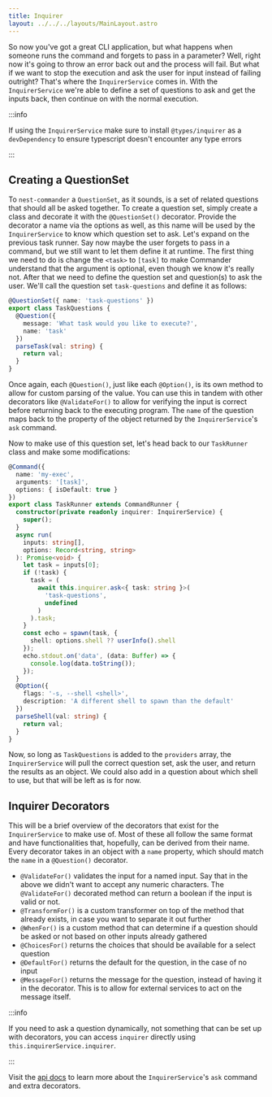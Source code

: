 ```yaml
---
title: Inquirer
layout: ../../../layouts/MainLayout.astro
---
```


So now you've got a great CLI application, but what happens when someone runs the command and forgets to pass in a parameter? Well, right now it's going to throw an error back out and the process will fail. But what if we want to stop the execution and ask the user for input instead of failing outright? That's where the `InquirerService` comes in. With the `InquirerService` we're able to define a set of questions to ask and get the inputs back, then continue on with the normal execution.

:::info

If using the `InquirerService` make sure to install `@types/inquirer` as a `devDependency` to ensure typescript doesn't encounter any type errors

:::

## Creating a QuestionSet

To `nest-commander` a `QuestionSet`, as it sounds, is a set of related questions that should all be asked together. To create a question set, simply create a class and decorate it with the `@QuestionSet()` decorator. Provide the decorator a name via the options as well, as this name will be used by the `InquirerService` to know which question set to ask. Let's expand on the previous task runner. Say now maybe the user forgets to pass in a command, but we still want to let them define it at runtime. The first thing we need to do is change the `<task>` to `[task]` to make Commander understand that the argument is optional, even though we know it's really not. After that we need to define the question set and question(s) to ask the user. We'll call the question set `task-questions` and define it as follows:

```typescript title="src/task.questions.ts"
@QuestionSet({ name: 'task-questions' })
export class TaskQuestions {
  @Question({
    message: 'What task would you like to execute?',
    name: 'task'
  })
  parseTask(val: string) {
    return val;
  }
}
```

Once again, each `@Question()`, just like each `@Option()`, is its own method to allow for custom parsing of the value. You can use this in tandem with other decorators like `@ValidateFor()` to allow for verifying the input is correct before returning back to the executing program. The `name` of the question maps back to the property of the object returned by the `InquirerService`'s `ask` command.

Now to make use of this question set, let's head back to our `TaskRunner` class and make some modifications:

```typescript title="src/task.command.ts"
@Command({
  name: 'my-exec',
  arguments: '[task]',
  options: { isDefault: true }
})
export class TaskRunner extends CommandRunner {
  constructor(private readonly inquirer: InquirerService) {
    super();
  }
  async run(
    inputs: string[],
    options: Record<string, string>
  ): Promise<void> {
    let task = inputs[0];
    if (!task) {
      task = (
        await this.inquirer.ask<{ task: string }>(
          'task-questions',
          undefined
        )
      ).task;
    }
    const echo = spawn(task, {
      shell: options.shell ?? userInfo().shell
    });
    echo.stdout.on('data', (data: Buffer) => {
      console.log(data.toString());
    });
  }
  @Option({
    flags: '-s, --shell <shell>',
    description: 'A different shell to spawn than the default'
  })
  parseShell(val: string) {
    return val;
  }
}
```

Now, so long as `TaskQuestions` is added to the `providers` array, the `InquirerService` will pull the correct question set, ask the user, and return the results as an object. We could also add in a question about which shell to use, but that will be left as is for now.

## Inquirer Decorators

This will be a brief overview of the decorators that exist for the `InquirerService` to make use of. Most of these all follow the same format and have functionalities that, hopefully, can be derived from their name. Every decorator takes in an object with a `name` property, which should match the `name` in a `@Question()` decorator.

- `@ValidateFor()` validates the input for a named input. Say that in the above we didn't want to accept any numeric characters. The `@ValidateFor()` decorated method can return a boolean if the input is valid or not.
- `@TransformFor()` is a custom transformer on top of the method that already exists, in case you want to separate it out further
- `@WhenFor()` is a custom method that can determine if a question should be asked or not based on other inputs already gathered
- `@ChoicesFor()` returns the choices that should be available for a select question
- `@DefaultFor()` returns the default for the question, in the case of no input
- `@MessageFor()` returns the message for the question, instead of having it in the decorator. This is to allow for external services to act on the message itself.

:::info

If you need to ask a question dynamically, not something that can be set up with decorators, you can access `inquirer` directly using `this.inquirerService.inquirer`.

:::

Visit the [api docs](../api.md) to learn more about the `InquirerService`'s `ask` command and extra decorators.
